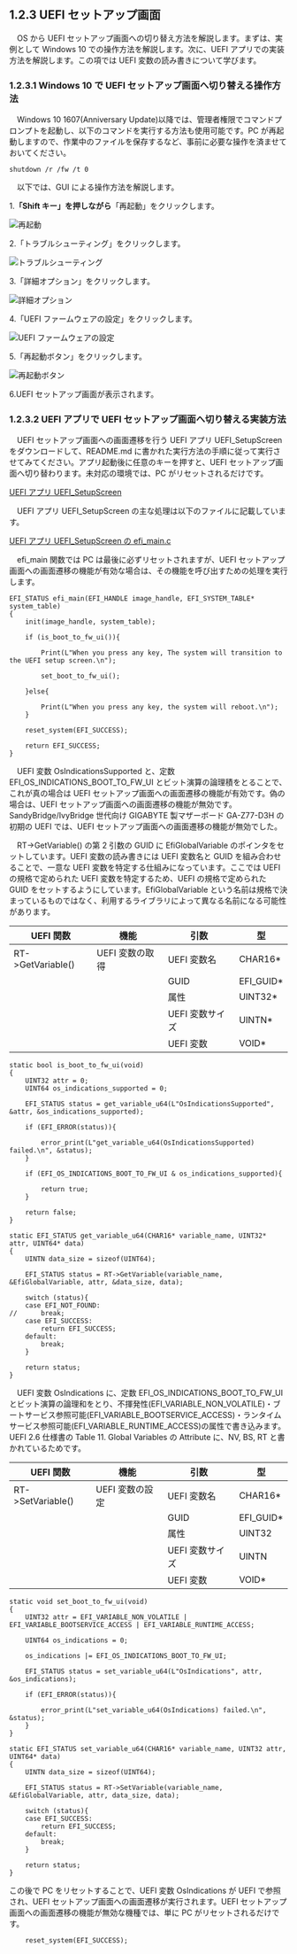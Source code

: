 
## 1.2.3 UEFI セットアップ画面

　OS から UEFI セットアップ画面への切り替え方法を解説します。まずは、実例として Windows 10 での操作方法を解説します。次に、UEFI アプリでの実装方法を解説します。この項では UEFI 変数の読み書きについて学びます。

### 1.2.3.1 Windows 10 で UEFI セットアップ画面へ切り替える操作方法

　Windows 10 1607(Anniversary Update)以降では、管理者権限でコマンドプロンプトを起動し、以下のコマンドを実行する方法も使用可能です。PC が再起動しますので、作業中のファイルを保存するなど、事前に必要な操作を済ませておいてください。

    shutdown /r /fw /t 0

　以下では、GUI による操作方法を解説します。

1.**「Shift キー」を押しながら**「再起動」をクリックします。

![再起動](images/2-3/UEFI_Win_0.png)

2.「トラブルシューティング」をクリックします。

![トラブルシューティング](images/2-3/UEFI_Win_1.png)

3.「詳細オプション」をクリックします。

![詳細オプション](images/2-3/UEFI_Win_2.png)

4.「UEFI ファームウェアの設定」をクリックします。

![UEFI ファームウェアの設定](images/2-3/UEFI_Win_3.png)

5.「再起動ボタン」をクリックします。

![再起動ボタン](images/2-3/UEFI_Win_4.png)

6.UEFI セットアップ画面が表示されます。

### 1.2.3.2 UEFI アプリで UEFI セットアップ画面へ切り替える実装方法

　UEFI セットアップ画面への画面遷移を行う UEFI アプリ UEFI_SetupScreen をダウンロードして、README.md に書かれた実行方法の手順に従って実行させてみてください。アプリ起動後に任意のキーを押すと、UEFI セットアップ画面へ切り替わります。未対応の環境では、PC がリセットされるだけです。

[UEFI アプリ UEFI_SetupScreen](https://github.com/tenpoku1000/UEFI_SetupScreen)

　UEFI アプリ UEFI_SetupScreen の主な処理は以下のファイルに記載しています。

[UEFI アプリ UEFI_SetupScreen の efi_main.c](https://github.com/tenpoku1000/UEFI_SetupScreen/blob/master/src/efi_main.c)

　efi_main 関数では PC は最後に必ずリセットされますが、UEFI セットアップ画面への画面遷移の機能が有効な場合は、その機能を呼び出すための処理を実行します。

    EFI_STATUS efi_main(EFI_HANDLE image_handle, EFI_SYSTEM_TABLE* system_table)
    {
        init(image_handle, system_table);

        if (is_boot_to_fw_ui()){

            Print(L"When you press any key, The system will transition to the UEFI setup screen.\n");

            set_boot_to_fw_ui();

        }else{

            Print(L"When you press any key, the system will reboot.\n");
        }

        reset_system(EFI_SUCCESS);

        return EFI_SUCCESS;
    }

　UEFI 変数 OsIndicationsSupported と、定数 EFI_OS_INDICATIONS_BOOT_TO_FW_UI とビット演算の論理積をとることで、これが真の場合は UEFI セットアップ画面への画面遷移の機能が有効です。偽の場合は、UEFI セットアップ画面への画面遷移の機能が無効です。SandyBridge/IvyBridge 世代向け GIGABYTE 製マザーボード GA-Z77-D3H の初期の UEFI では、UEFI セットアップ画面への画面遷移の機能が無効でした。

　RT->GetVariable() の第 2 引数の GUID に EfiGlobalVariable のポインタをセットしています。UEFI 変数の読み書きには UEFI 変数名と GUID を組み合わせることで、一意な UEFI 変数を特定する仕組みになっています。ここでは UEFI の規格で定められた UEFI 変数を特定するため、UEFI の規格で定められた GUID をセットするようにしています。EfiGlobalVariable という名前は規格で決まっているものではなく、利用するライブラリによって異なる名前になる可能性があります。

| UEFI 関数         | 機能              | 引数            | 型          |
| ----------------- | ----------------- | --------------- | ----------- |
| RT->GetVariable() | UEFI 変数の取得   | UEFI 変数名     | CHAR16*     |
|                   |                   | GUID            | EFI_GUID*   |
|                   |                   | 属性            | UINT32*     |
|                   |                   | UEFI 変数サイズ | UINTN*      |
|                   |                   | UEFI 変数       | VOID*       |

    static bool is_boot_to_fw_ui(void)
    {
        UINT32 attr = 0;
        UINT64 os_indications_supported = 0;

        EFI_STATUS status = get_variable_u64(L"OsIndicationsSupported", &attr, &os_indications_supported);

        if (EFI_ERROR(status)){

            error_print(L"get_variable_u64(OsIndicationsSupported) failed.\n", &status);
        }

        if (EFI_OS_INDICATIONS_BOOT_TO_FW_UI & os_indications_supported){

            return true;
        }

        return false;
    }

    static EFI_STATUS get_variable_u64(CHAR16* variable_name, UINT32* attr, UINT64* data)
    {
        UINTN data_size = sizeof(UINT64);

        EFI_STATUS status = RT->GetVariable(variable_name, &EfiGlobalVariable, attr, &data_size, data);

        switch (status){
        case EFI_NOT_FOUND:
    //      break;
        case EFI_SUCCESS:
            return EFI_SUCCESS;
        default:
            break;
        }

        return status;
    }

　UEFI 変数 OsIndications に、定数 EFI_OS_INDICATIONS_BOOT_TO_FW_UI とビット演算の論理和をとり、不揮発性(EFI_VARIABLE_NON_VOLATILE)・ブートサービス参照可能(EFI_VARIABLE_BOOTSERVICE_ACCESS)・ランタイムサービス参照可能(EFI_VARIABLE_RUNTIME_ACCESS)の属性で書き込みます。UEFI 2.6 仕様書の Table 11. Global Variables の Attribute に、NV, BS, RT と書かれているためです。

| UEFI 関数          | 機能              | 引数            | 型          |
| -----------------  | ----------------- | --------------- | ----------- |
| RT->SetVariable()  | UEFI 変数の設定   | UEFI 変数名     | CHAR16*     |
|                    |                   | GUID            | EFI_GUID*   |
|                    |                   | 属性            | UINT32      |
|                    |                   | UEFI 変数サイズ | UINTN       |
|                    |                   | UEFI 変数       | VOID*       |

    static void set_boot_to_fw_ui(void)
    {
        UINT32 attr = EFI_VARIABLE_NON_VOLATILE | EFI_VARIABLE_BOOTSERVICE_ACCESS | EFI_VARIABLE_RUNTIME_ACCESS;

        UINT64 os_indications = 0;

        os_indications |= EFI_OS_INDICATIONS_BOOT_TO_FW_UI;

        EFI_STATUS status = set_variable_u64(L"OsIndications", attr, &os_indications);

        if (EFI_ERROR(status)){

            error_print(L"set_variable_u64(OsIndications) failed.\n", &status);
        }
    }

    static EFI_STATUS set_variable_u64(CHAR16* variable_name, UINT32 attr, UINT64* data)
    {
        UINTN data_size = sizeof(UINT64);

        EFI_STATUS status = RT->SetVariable(variable_name, &EfiGlobalVariable, attr, data_size, data);

        switch (status){
        case EFI_SUCCESS:
            return EFI_SUCCESS;
        default:
            break;
        }

        return status;
    }

この後で PC をリセットすることで、UEFI 変数 OsIndications が UEFI で参照され、UEFI セットアップ画面への画面遷移が実行されます。UEFI セットアップ画面への画面遷移の機能が無効な機種では、単に PC がリセットされるだけです。

        reset_system(EFI_SUCCESS);

